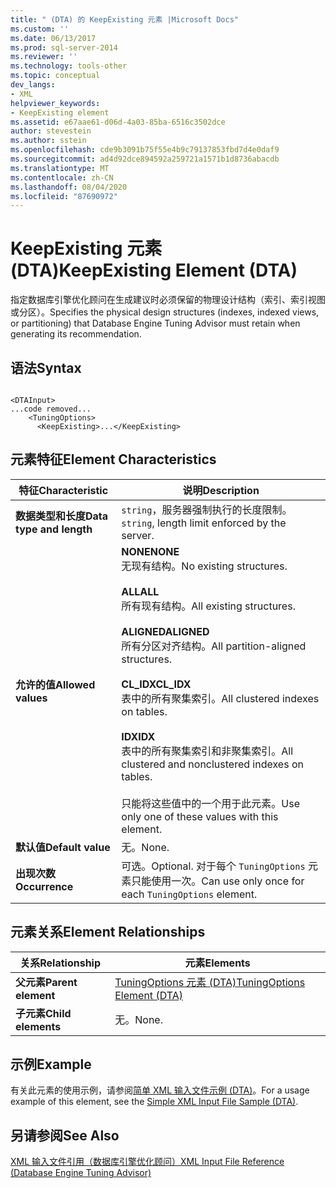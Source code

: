 ```yaml
---
title: " (DTA) 的 KeepExisting 元素 |Microsoft Docs"
ms.custom: ''
ms.date: 06/13/2017
ms.prod: sql-server-2014
ms.reviewer: ''
ms.technology: tools-other
ms.topic: conceptual
dev_langs:
- XML
helpviewer_keywords:
- KeepExisting element
ms.assetid: e67aae61-d06d-4a03-85ba-6516c3502dce
author: stevestein
ms.author: sstein
ms.openlocfilehash: cde9b3091b75f55e4b9c79137853fbd7d4e0daf9
ms.sourcegitcommit: ad4d92dce894592a259721a1571b1d8736abacdb
ms.translationtype: MT
ms.contentlocale: zh-CN
ms.lasthandoff: 08/04/2020
ms.locfileid: "87690972"
---
```

# <a name="keepexisting-element-dta"></a><span data-ttu-id="a63f8-102">KeepExisting 元素 (DTA)</span><span class="sxs-lookup"><span data-stu-id="a63f8-102">KeepExisting Element (DTA)</span></span>
  <span data-ttu-id="a63f8-103">指定数据库引擎优化顾问在生成建议时必须保留的物理设计结构（索引、索引视图或分区）。</span><span class="sxs-lookup"><span data-stu-id="a63f8-103">Specifies the physical design structures (indexes, indexed views, or partitioning) that Database Engine Tuning Advisor must retain when generating its recommendation.</span></span>  
  
## <a name="syntax"></a><span data-ttu-id="a63f8-104">语法</span><span class="sxs-lookup"><span data-stu-id="a63f8-104">Syntax</span></span>  
  
```  
  
<DTAInput>  
...code removed...  
    <TuningOptions>  
      <KeepExisting>...</KeepExisting>  
```  
  
## <a name="element-characteristics"></a><span data-ttu-id="a63f8-105">元素特征</span><span class="sxs-lookup"><span data-stu-id="a63f8-105">Element Characteristics</span></span>  
  
|<span data-ttu-id="a63f8-106">特征</span><span class="sxs-lookup"><span data-stu-id="a63f8-106">Characteristic</span></span>|<span data-ttu-id="a63f8-107">说明</span><span class="sxs-lookup"><span data-stu-id="a63f8-107">Description</span></span>|  
|--------------------|-----------------|  
|<span data-ttu-id="a63f8-108">**数据类型和长度**</span><span class="sxs-lookup"><span data-stu-id="a63f8-108">**Data type and length**</span></span>|<span data-ttu-id="a63f8-109">`string`，服务器强制执行的长度限制。</span><span class="sxs-lookup"><span data-stu-id="a63f8-109">`string`, length limit enforced by the server.</span></span>|  
|<span data-ttu-id="a63f8-110">**允许的值**</span><span class="sxs-lookup"><span data-stu-id="a63f8-110">**Allowed values**</span></span>|<span data-ttu-id="a63f8-111">**NONE**</span><span class="sxs-lookup"><span data-stu-id="a63f8-111">**NONE**</span></span><br /> <span data-ttu-id="a63f8-112">无现有结构。</span><span class="sxs-lookup"><span data-stu-id="a63f8-112">No existing structures.</span></span><br /><br /> <span data-ttu-id="a63f8-113">**ALL**</span><span class="sxs-lookup"><span data-stu-id="a63f8-113">**ALL**</span></span><br /> <span data-ttu-id="a63f8-114">所有现有结构。</span><span class="sxs-lookup"><span data-stu-id="a63f8-114">All existing structures.</span></span><br /><br /> <span data-ttu-id="a63f8-115">**ALIGNED**</span><span class="sxs-lookup"><span data-stu-id="a63f8-115">**ALIGNED**</span></span><br /> <span data-ttu-id="a63f8-116">所有分区对齐结构。</span><span class="sxs-lookup"><span data-stu-id="a63f8-116">All partition-aligned structures.</span></span><br /><br /> <span data-ttu-id="a63f8-117">**CL_IDX**</span><span class="sxs-lookup"><span data-stu-id="a63f8-117">**CL_IDX**</span></span><br /> <span data-ttu-id="a63f8-118">表中的所有聚集索引。</span><span class="sxs-lookup"><span data-stu-id="a63f8-118">All clustered indexes on tables.</span></span><br /><br /> <span data-ttu-id="a63f8-119">**IDX**</span><span class="sxs-lookup"><span data-stu-id="a63f8-119">**IDX**</span></span><br /> <span data-ttu-id="a63f8-120">表中的所有聚集索引和非聚集索引。</span><span class="sxs-lookup"><span data-stu-id="a63f8-120">All clustered and nonclustered indexes on tables.</span></span><br /><br /> <span data-ttu-id="a63f8-121">只能将这些值中的一个用于此元素。</span><span class="sxs-lookup"><span data-stu-id="a63f8-121">Use only one of these values with this element.</span></span>|  
|<span data-ttu-id="a63f8-122">**默认值**</span><span class="sxs-lookup"><span data-stu-id="a63f8-122">**Default value**</span></span>|<span data-ttu-id="a63f8-123">无。</span><span class="sxs-lookup"><span data-stu-id="a63f8-123">None.</span></span>|  
|<span data-ttu-id="a63f8-124">**出现次数**</span><span class="sxs-lookup"><span data-stu-id="a63f8-124">**Occurrence**</span></span>|<span data-ttu-id="a63f8-125">可选。</span><span class="sxs-lookup"><span data-stu-id="a63f8-125">Optional.</span></span> <span data-ttu-id="a63f8-126">对于每个 `TuningOptions` 元素只能使用一次。</span><span class="sxs-lookup"><span data-stu-id="a63f8-126">Can use only once for each `TuningOptions` element.</span></span>|  
  
## <a name="element-relationships"></a><span data-ttu-id="a63f8-127">元素关系</span><span class="sxs-lookup"><span data-stu-id="a63f8-127">Element Relationships</span></span>  
  
|<span data-ttu-id="a63f8-128">关系</span><span class="sxs-lookup"><span data-stu-id="a63f8-128">Relationship</span></span>|<span data-ttu-id="a63f8-129">元素</span><span class="sxs-lookup"><span data-stu-id="a63f8-129">Elements</span></span>|  
|------------------|--------------|  
|<span data-ttu-id="a63f8-130">**父元素**</span><span class="sxs-lookup"><span data-stu-id="a63f8-130">**Parent element**</span></span>|[<span data-ttu-id="a63f8-131">TuningOptions 元素 (DTA)</span><span class="sxs-lookup"><span data-stu-id="a63f8-131">TuningOptions Element &#40;DTA&#41;</span></span>](tuningoptions-element-dta.md)|  
|<span data-ttu-id="a63f8-132">**子元素**</span><span class="sxs-lookup"><span data-stu-id="a63f8-132">**Child elements**</span></span>|<span data-ttu-id="a63f8-133">无。</span><span class="sxs-lookup"><span data-stu-id="a63f8-133">None.</span></span>|  
  
## <a name="example"></a><span data-ttu-id="a63f8-134">示例</span><span class="sxs-lookup"><span data-stu-id="a63f8-134">Example</span></span>  
 <span data-ttu-id="a63f8-135">有关此元素的使用示例，请参阅[简单 XML 输入文件示例 (DTA)](simple-xml-input-file-sample-dta.md)。</span><span class="sxs-lookup"><span data-stu-id="a63f8-135">For a usage example of this element, see the [Simple XML Input File Sample &#40;DTA&#41;](simple-xml-input-file-sample-dta.md).</span></span>  
  
## <a name="see-also"></a><span data-ttu-id="a63f8-136">另请参阅</span><span class="sxs-lookup"><span data-stu-id="a63f8-136">See Also</span></span>  
 [<span data-ttu-id="a63f8-137">XML 输入文件引用（数据库引擎优化顾问）</span><span class="sxs-lookup"><span data-stu-id="a63f8-137">XML Input File Reference &#40;Database Engine Tuning Advisor&#41;</span></span>](xml-input-file-reference-database-engine-tuning-advisor.md)  
  
  

